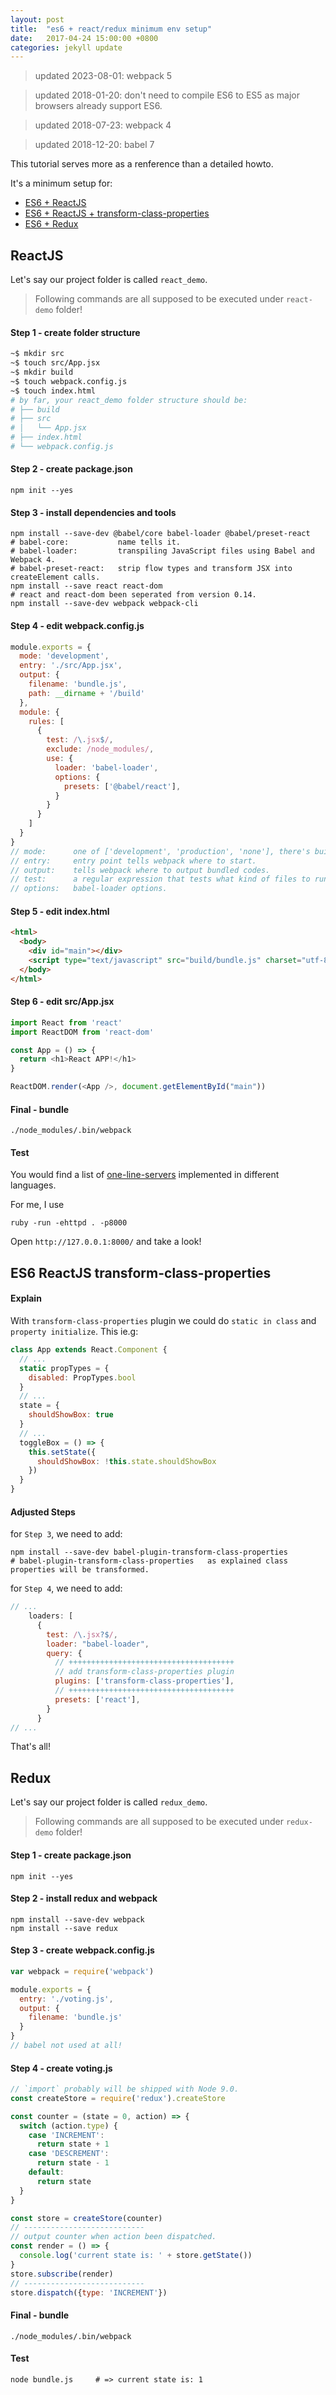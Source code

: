 ```yaml
---
layout: post
title:  "es6 + react/redux minimum env setup"
date:   2017-04-24 15:00:00 +0800
categories: jekyll update
---
```


> updated 2023-08-01: webpack 5

> updated 2018-01-20: don't need to compile ES6 to ES5 as major browsers already support ES6.

> updated 2018-07-23: webpack 4

> updated 2018-12-20: babel 7

This tutorial serves more as a renference than a detailed howto.

It's a minimum setup for:

  - [ES6 + ReactJS](#reactjs)
  - [ES6 + ReactJS + transform-class-properties](#es6-reactjs-transform-class-properties)
  - [ES6 + Redux](#redux)

## ReactJS

Let's say our project folder is called `react_demo`.

> Following commands are all supposed to be executed under `react-demo` folder!

#### Step 1 - create folder structure

```bash
~$ mkdir src
~$ touch src/App.jsx
~$ mkdir build
~$ touch webpack.config.js
~$ touch index.html
# by far, your react_demo folder structure should be:
# ├── build
# ├── src
# │   └── App.jsx
# ├── index.html
# └── webpack.config.js
```

#### Step 2 - create package.json

```shell
npm init --yes
```

#### Step 3 - install dependencies and tools

```shell
npm install --save-dev @babel/core babel-loader @babel/preset-react
# babel-core:           name tells it.
# babel-loader:         transpiling JavaScript files using Babel and Webpack 4.
# babel-preset-react:   strip flow types and transform JSX into createElement calls.
npm install --save react react-dom
# react and react-dom been seperated from version 0.14.
npm install --save-dev webpack webpack-cli
```

#### Step 4 - edit webpack.config.js

```js
module.exports = {
  mode: 'development',
  entry: './src/App.jsx',
  output: {
    filename: 'bundle.js',
    path: __dirname + '/build'
  },
  module: {
    rules: [
      {
        test: /\.jsx$/,
        exclude: /node_modules/,
        use: {
          loader: 'babel-loader',
          options: {
            presets: ['@babel/react'],
          }
        }
      }
    ]
  }
}
// mode:      one of ['development', 'production', 'none'], there's built-in optimizations for each mode.
// entry:     entry point tells webpack where to start.
// output:    tells webpack where to output bundled codes.
// test:      a regular expression that tests what kind of files to run through this loader.
// options:   babel-loader options.
```

#### Step 5 - edit index.html

```html
<html>
  <body>
    <div id="main"></div>
    <script type="text/javascript" src="build/bundle.js" charset="utf-8"></script>
  </body>
</html>
```

#### Step 6 - edit src/App.jsx

```javascript
import React from 'react'
import ReactDOM from 'react-dom'

const App = () => {
  return <h1>React APP!</h1>
}

ReactDOM.render(<App />, document.getElementById("main"))
```

#### Final - bundle

```shell
./node_modules/.bin/webpack
```

#### Test

You would find a list of [one-line-servers](https://gist.github.com/willurd/5720255) implemented in different languages.

For me, I use

    ruby -run -ehttpd . -p8000

Open `http://127.0.0.1:8000/` and take a look!


## ES6 ReactJS transform-class-properties

#### Explain

With `transform-class-properties` plugin we could do `static in class` and `property initialize`. This ie.g:

```javascript
class App extends React.Component {
  // ...
  static propTypes = {
    disabled: PropTypes.bool
  }
  // ...
  state = {
    shouldShowBox: true
  }
  // ...
  toggleBox = () => {
    this.setState({
      shouldShowBox: !this.state.shouldShowBox
    })
  }
}
```

#### Adjusted Steps

for `Step 3`, we need to add:

```shell
npm install --save-dev babel-plugin-transform-class-properties
# babel-plugin-transform-class-properties   as explained class properties will be transformed.
```

for `Step 4`, we need to add:

```javascript
// ...
    loaders: [
      {
        test: /\.jsx?$/,
        loader: "babel-loader",
        query: {
          // +++++++++++++++++++++++++++++++++++++
          // add transform-class-properties plugin
          plugins: ['transform-class-properties'],
          // +++++++++++++++++++++++++++++++++++++
          presets: ['react'],
        }
      }
// ...
```

That's all!



## Redux

Let's say our project folder is called `redux_demo`.

> Following commands are all supposed to be executed under `redux-demo` folder!

#### Step 1 - create package.json

```shell
npm init --yes
```

#### Step 2 - install redux and webpack

```shell
npm install --save-dev webpack
npm install --save redux
```

#### Step 3 - create webpack.config.js

```javascript
var webpack = require('webpack')

module.exports = {
  entry: './voting.js',
  output: {
    filename: 'bundle.js'
  }
}
// babel not used at all!
```

#### Step 4 - create voting.js

```javascript
// `import` probably will be shipped with Node 9.0.
const createStore = require('redux').createStore

const counter = (state = 0, action) => {
  switch (action.type) {
    case 'INCREMENT':
      return state + 1
    case 'DESCREMENT':
      return state - 1
    default:
      return state
  }
}

const store = createStore(counter)
// ---------------------------
// output counter when action been dispatched.
const render = () => {
  console.log('current state is: ' + store.getState())
}
store.subscribe(render)
// ---------------------------
store.dispatch({type: 'INCREMENT'})
```

#### Final - bundle

```shell
./node_modules/.bin/webpack
```

#### Test

```shell
node bundle.js     # => current state is: 1
```
